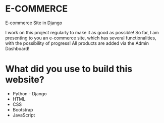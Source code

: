 # E-COMMERCE
 E-commerce Site in Django

 I work on this project regularly to make it as good as possible!
 So far, I am presenting to you an e-commerce site, which has several functionalities, with the possibility of progress!
 All products are added via the Admin Dashboard!

 # What did you use to build this website?

- Python - Django
- HTML
- CSS
- Bootstrap
- JavaScript
